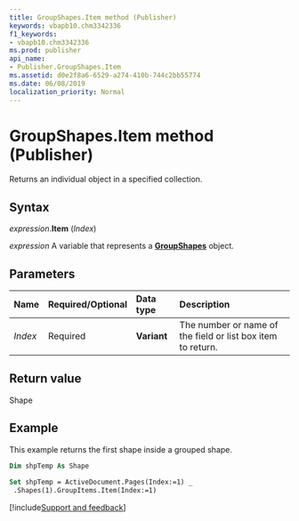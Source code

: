```yaml
---
title: GroupShapes.Item method (Publisher)
keywords: vbapb10.chm3342336
f1_keywords:
- vbapb10.chm3342336
ms.prod: publisher
api_name:
- Publisher.GroupShapes.Item
ms.assetid: d0e2f8a6-6529-a274-410b-744c2bb55774
ms.date: 06/08/2019
localization_priority: Normal
---
```



# GroupShapes.Item method (Publisher)

Returns an individual object in a specified collection.


## Syntax

_expression_.**Item** (_Index_)

_expression_ A variable that represents a **[GroupShapes](Publisher.GroupShapes.md)** object.


## Parameters

|Name|Required/Optional|Data type|Description|
|:-----|:-----|:-----|:-----|
|_Index_|Required| **Variant**|The number or name of the field or list box item to return.|

## Return value

Shape


## Example

This example returns the first shape inside a grouped shape.

```vb
Dim shpTemp As Shape 
 
Set shpTemp = ActiveDocument.Pages(Index:=1) _ 
 .Shapes(1).GroupItems.Item(Index:=1)
```

[!include[Support and feedback](~/includes/feedback-boilerplate.md)]
